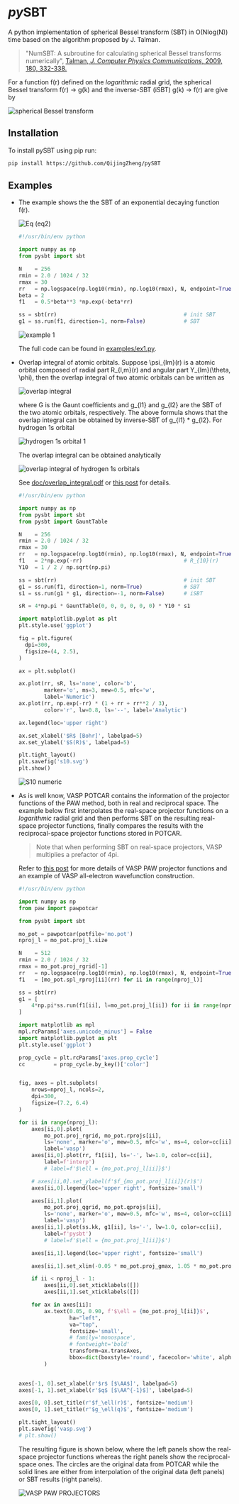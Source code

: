 # *py*SBT



A python implementation of spherical Bessel transform (SBT) in O(Nlog(N)) time based on the algorithm proposed by J. Talman.


> "NumSBT: A subroutine for calculating spherical Bessel transforms numerically",
> [Talman, *J. Computer Physics Communications*, 2009, 180, 332-338.](https://www.sciencedirect.com/science/article/pii/S0010465508003329)

For a function f(r) defined on the *logarithmic* radial grid, the spherical Bessel transform f(r) -> g(k) and the inverse-SBT (iSBT) g(k) -> f(r) are give by

![spherical Bessel transform](img/sbt.svg) 

## Installation

To install pySBT using pip run:

```bash
pip install https://github.com/QijingZheng/pySBT
```

## Examples

- The example shows the the SBT of an exponential decaying function f(r).

  ![Eq (eq2)](img/exp_sbt.svg)
  
  ```python
  #!/usr/bin/env python
  
  import numpy as np
  from pysbt import sbt
  
  N    = 256
  rmin = 2.0 / 1024 / 32
  rmax = 30
  rr   = np.logspace(np.log10(rmin), np.log10(rmax), N, endpoint=True)
  beta = 2
  f1   = 0.5*beta**3 *np.exp(-beta*rr)
  
  ss = sbt(rr)                                        # init SBT
  g1 = ss.run(f1, direction=1, norm=False)            # SBT
  ```
  
  ![example 1](examples/ex1.svg)

  The full code can be found in [examples/ex1.py](examples/ex1.py).

- Overlap integral of atomic orbitals.  Suppose \psi_{lm}(r) is a atomic orbital
  composed of radial part R_{l,m}(r) and angular part Y_{lm}(\theta, \phi), then
  the overlap integral of two atomic orbitals can be written as

  ![overlap integral](img/overlap_integral.svg)

  where G is the Gaunt coefficients and g_{l1} and g_{l2} are the SBT of the two
  atomic orbitals, respectively. The above formula shows that the overlap
  integral can be obtained by inverse-SBT of g_{l1} * g_{l2}. For hydrogen 1s
  orbital

  ![hydrogen 1s orbital 1](img/hydrogen_1s.svg)

  The overlap integral can be obtained analytically

  ![overlap integral of hydrogen 1s orbitals](img/s10.svg)

  See
  [doc/overlap_integral.pdf](doc/overlap_integral.pdf)
  or
  [this post](https://qijingzheng.github.io/posts/Overlap-Integral-in-Momentum-Space/)
  for details.

  ```python
  #!/usr/bin/env python
  
  import numpy as np
  from pysbt import sbt
  from pysbt import GauntTable
  
  N    = 256
  rmin = 2.0 / 1024 / 32
  rmax = 30
  rr   = np.logspace(np.log10(rmin), np.log10(rmax), N, endpoint=True)
  f1   = 2*np.exp(-rr)                                # R_{10}(r)
  Y10  = 1 / 2 / np.sqrt(np.pi)
  
  ss = sbt(rr)                                        # init SBT
  g1 = ss.run(f1, direction=1, norm=True)             # SBT
  s1 = ss.run(g1 * g1, direction=-1, norm=False)      # iSBT
  
  sR = 4*np.pi * GauntTable(0, 0, 0, 0, 0, 0) * Y10 * s1
  
  import matplotlib.pyplot as plt
  plt.style.use('ggplot')
  
  fig = plt.figure(
    dpi=300,
    figsize=(4, 2.5),
  )
  
  ax = plt.subplot()
  
  ax.plot(rr, sR, ls='none', color='b',
          marker='o', ms=3, mew=0.5, mfc='w',
          label='Numeric')
  ax.plot(rr, np.exp(-rr) * (1 + rr + rr**2 / 3),
          color='r', lw=0.8, ls='--', label='Analytic')
  
  ax.legend(loc='upper right')
  
  ax.set_xlabel('$R$ [Bohr]', labelpad=5)
  ax.set_ylabel('$S(R)$', labelpad=5)
  
  plt.tight_layout()
  plt.savefig('s10.svg')
  plt.show()
  ```
  ![S10 numeric](examples/pysbt_s10.svg)
  
- As is well know, VASP POTCAR contains the information of the projector
  functions of the PAW method, both in real and reciprocal space. The example
  below first interpolates the real-space projector functions on a *logarithmic*
  radial grid and then performs SBT on the resulting real-space projector
  functions, finally compares the results with the reciprocal-space projector
  functions stored in POTCAR. 

  > Note that when performing SBT on real-space projectors, VASP multiplies a
  > prefactor of 4pi.

  Refer to 
  [this post](https://qijingzheng.github.io/posts/VASP-All-Electron-WFC/)
  for more details of VASP PAW projector functions and an example of VASP
  all-electron wavefunction construction.

  ```python
  #!/usr/bin/env python
  
  import numpy as np
  from paw import pawpotcar
  
  from pysbt import sbt
  
  mo_pot = pawpotcar(potfile='mo.pot')
  nproj_l = mo_pot.proj_l.size
  
  N    = 512
  rmin = 2.0 / 1024 / 32
  rmax = mo_pot.proj_rgrid[-1]
  rr   = np.logspace(np.log10(rmin), np.log10(rmax), N, endpoint=True)
  f1   = [mo_pot.spl_rproj[ii](rr) for ii in range(nproj_l)]
  
  ss = sbt(rr)
  g1 = [
      4*np.pi*ss.run(f1[ii], l=mo_pot.proj_l[ii]) for ii in range(nproj_l)
  ]
  
  import matplotlib as mpl
  mpl.rcParams['axes.unicode_minus'] = False
  import matplotlib.pyplot as plt
  plt.style.use('ggplot')
  
  prop_cycle = plt.rcParams['axes.prop_cycle']
  cc         = prop_cycle.by_key()['color']
  
  
  fig, axes = plt.subplots(
      nrows=nproj_l, ncols=2,
      dpi=300,
      figsize=(7.2, 6.4)
  )
  
  for ii in range(nproj_l):
      axes[ii,0].plot(
          mo_pot.proj_rgrid, mo_pot.rprojs[ii],
          ls='none', marker='o', mew=0.5, mfc='w', ms=4, color=cc[ii], 
          label='vasp')
      axes[ii,0].plot(rr, f1[ii], ls='-', lw=1.0, color=cc[ii],
          label=f'interp')
          # label=f'$\ell = {mo_pot.proj_l[ii]}$')
  
      # axes[ii,0].set_ylabel(f'$f_{mo_pot.proj_l[ii]}(r)$')
      axes[ii,0].legend(loc='upper right', fontsize='small')
  
      axes[ii,1].plot(
          mo_pot.proj_qgrid, mo_pot.qprojs[ii],
          ls='none', marker='o', mew=0.5, mfc='w', ms=4, color=cc[ii],
          label='vasp')
      axes[ii,1].plot(ss.kk, g1[ii], ls='-', lw=1.0, color=cc[ii],
          label=f'pysbt')
          # label=f'$\ell = {mo_pot.proj_l[ii]}$')
  
      axes[ii,1].legend(loc='upper right', fontsize='small')
  
      axes[ii,1].set_xlim(-0.05 * mo_pot.proj_gmax, 1.05 * mo_pot.proj_gmax)
  
      if ii < nproj_l - 1:
          axes[ii,0].set_xticklabels([])
          axes[ii,1].set_xticklabels([])
  
      for ax in axes[ii]:
          ax.text(0.05, 0.90, f'$\ell = {mo_pot.proj_l[ii]}$',
                  ha="left",
                  va="top",
                  fontsize='small',
                  # family='monospace',
                  # fontweight='bold'
                  transform=ax.transAxes,
                  bbox=dict(boxstyle='round', facecolor='white', alpha=0.4)
          )
          
  
  axes[-1, 0].set_xlabel(r'$r$ [$\AA$]', labelpad=5)
  axes[-1, 1].set_xlabel(r'$q$ [$\AA^{-1}$]', labelpad=5)
  
  axes[0, 0].set_title(r'$f_\ell(r)$', fontsize='medium')
  axes[0, 1].set_title(r'$g_\ell(q)$', fontsize='medium')
  
  plt.tight_layout()
  plt.savefig('vasp.svg')
  # plt.show()
  ```

  The resulting figure is shown below, where the left panels show the real-space
  projector functions whereas the right panels show the reciprocal-space ones.
  The circles are the original data from POTCAR while the solid lines are either
  from interpolation of the original data (left panels) or SBT results (right
  panels).
  
  ![VASP PAW PROJECTORS](examples/vasp.svg)
